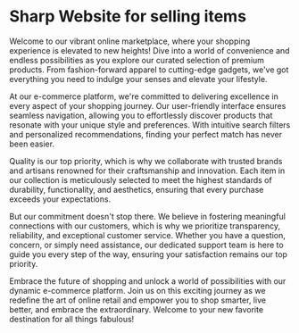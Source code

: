 <h1>Sharp Website for selling items</h1>
Welcome to our vibrant online marketplace, where your shopping experience is elevated to new heights! Dive into a world of convenience and endless possibilities as you explore our curated selection of premium products. From fashion-forward apparel to cutting-edge gadgets, we've got everything you need to indulge your senses and elevate your lifestyle.

At our e-commerce platform, we're committed to delivering excellence in every aspect of your shopping journey. Our user-friendly interface ensures seamless navigation, allowing you to effortlessly discover products that resonate with your unique style and preferences. With intuitive search filters and personalized recommendations, finding your perfect match has never been easier.

Quality is our top priority, which is why we collaborate with trusted brands and artisans renowned for their craftsmanship and innovation. Each item in our collection is meticulously selected to meet the highest standards of durability, functionality, and aesthetics, ensuring that every purchase exceeds your expectations.

But our commitment doesn't stop there. We believe in fostering meaningful connections with our customers, which is why we prioritize transparency, reliability, and exceptional customer service. Whether you have a question, concern, or simply need assistance, our dedicated support team is here to guide you every step of the way, ensuring your satisfaction remains our top priority.

Embrace the future of shopping and unlock a world of possibilities with our dynamic e-commerce platform. Join us on this exciting journey as we redefine the art of online retail and empower you to shop smarter, live better, and embrace the extraordinary. Welcome to your new favorite destination for all things fabulous!